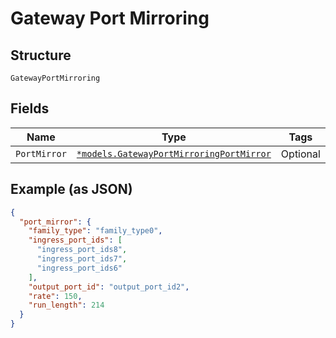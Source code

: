 
# Gateway Port Mirroring

## Structure

`GatewayPortMirroring`

## Fields

| Name | Type | Tags | Description |
|  --- | --- | --- | --- |
| `PortMirror` | [`*models.GatewayPortMirroringPortMirror`](../../doc/models/gateway-port-mirroring-port-mirror.md) | Optional | - |

## Example (as JSON)

```json
{
  "port_mirror": {
    "family_type": "family_type0",
    "ingress_port_ids": [
      "ingress_port_ids8",
      "ingress_port_ids7",
      "ingress_port_ids6"
    ],
    "output_port_id": "output_port_id2",
    "rate": 150,
    "run_length": 214
  }
}
```

